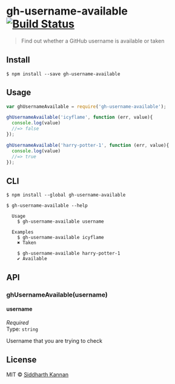 # gh-username-available [![Build Status](https://travis-ci.org/icyflame/gh-username-available.svg?branch=master)](https://travis-ci.org/icyflame/gh-username-available)

> Find out whether a GitHub username is available or taken


## Install

```
$ npm install --save gh-username-available
```


## Usage

```js
var ghUsernameAvailable = require('gh-username-available');

ghUsernameAvailable('icyflame', function (err, value){
  console.log(value)
  //=> false
});

ghUsernameAvailable('harry-potter-1', function (err, value){
  console.log(value)
  //=> true
});
```


## CLI

```
$ npm install --global gh-username-available
```
```
$ gh-username-available --help

  Usage
    $ gh-username-available username

  Examples
    $ gh-username-available icyflame
    ✖ Taken

    $ gh-username-available harry-potter-1
    ✔ Available

```


## API

### ghUsernameAvailable(username)

#### username

*Required*  
Type: `string`

Username that you are trying to check


## License

MIT © [Siddharth Kannan](http://icyflame.github.io)

